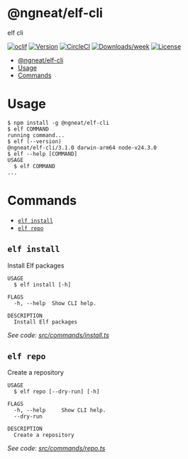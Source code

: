 # @ngneat/elf-cli

elf cli

[![oclif](https://img.shields.io/badge/cli-oclif-brightgreen.svg)](https://oclif.io)
[![Version](https://img.shields.io/npm/v/@ngneat/elf-cli.svg)](https://npmjs.org/package/@ngneat/elf-cli)
[![CircleCI](https://circleci.com/gh/https://github.com/ngneat/elf/https://github.com/ngneat/elf/tree/master.svg?style=shield)](https://circleci.com/gh/https://github.com/ngneat/elf/https://github.com/ngneat/elf/tree/master)
[![Downloads/week](https://img.shields.io/npm/dw/@ngneat/elf-cli.svg)](https://npmjs.org/package/@ngneat/elf-cli)
[![License](https://img.shields.io/npm/l/@ngneat/elf-cli.svg)](https://github.com/https://github.com/ngneat/elf/https://github.com/ngneat/elf/blob/master/package.json)

<!-- toc -->
* [@ngneat/elf-cli](#ngneatelf-cli)
* [Usage](#usage)
* [Commands](#commands)
<!-- tocstop -->

# Usage

<!-- usage -->
```sh-session
$ npm install -g @ngneat/elf-cli
$ elf COMMAND
running command...
$ elf (--version)
@ngneat/elf-cli/3.1.0 darwin-arm64 node-v24.3.0
$ elf --help [COMMAND]
USAGE
  $ elf COMMAND
...
```
<!-- usagestop -->

# Commands

<!-- commands -->
* [`elf install`](#elf-install)
* [`elf repo`](#elf-repo)

## `elf install`

Install Elf packages

```
USAGE
  $ elf install [-h]

FLAGS
  -h, --help  Show CLI help.

DESCRIPTION
  Install Elf packages
```

_See code: [src/commands/install.ts](https://github.com/ngneat/elf/blob/v3.1.0/src/commands/install.ts)_

## `elf repo`

Create a repository

```
USAGE
  $ elf repo [--dry-run] [-h]

FLAGS
  -h, --help     Show CLI help.
  --dry-run

DESCRIPTION
  Create a repository
```

_See code: [src/commands/repo.ts](https://github.com/ngneat/elf/blob/v3.1.0/src/commands/repo.ts)_
<!-- commandsstop -->
